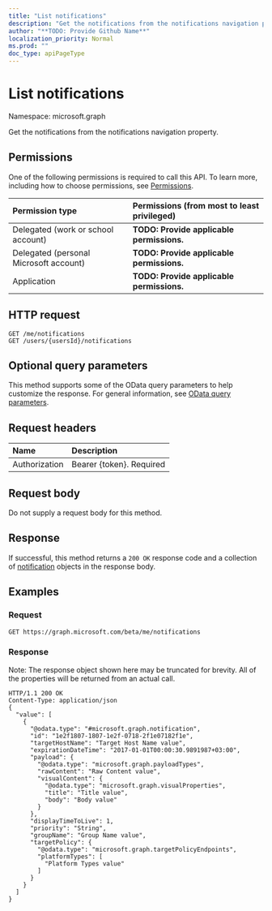```yaml
---
title: "List notifications"
description: "Get the notifications from the notifications navigation property."
author: "**TODO: Provide Github Name**"
localization_priority: Normal
ms.prod: ""
doc_type: apiPageType
---
```


# List notifications

Namespace: microsoft.graph

Get the notifications from the notifications navigation property.

## Permissions
One of the following permissions is required to call this API. To learn more, including how to choose permissions, see [Permissions](/concepts/permissions-reference.md).

|Permission type|Permissions (from most to least privileged)|
|:---|:---|
|Delegated (work or school account)|**TODO: Provide applicable permissions.**|
|Delegated (personal Microsoft account)|**TODO: Provide applicable permissions.**|
|Application|**TODO: Provide applicable permissions.**|

## HTTP request
<!-- {
  "blockType": "ignored"
}
-->
``` http
GET /me/notifications
GET /users/{usersId}/notifications
```

## Optional query parameters
This method supports some of the OData query parameters to help customize the response. For general information, see [OData query parameters](/graph/query-parameters).

## Request headers
|Name|Description|
|:---|:---|
|Authorization|Bearer {token}. Required|

## Request body
Do not supply a request body for this method.

## Response
If successful, this method returns a `200 OK` response code and a collection of [notification](../resources/notification.md) objects in the response body.

## Examples

### Request
<!-- {
  "blockType": "request",
  "name": "get_notification"
}
-->
``` http
GET https://graph.microsoft.com/beta/me/notifications
```

### Response
Note: The response object shown here may be truncated for brevity. All of the properties will be returned from an actual call.
<!-- {
  "blockType": "response",
  "truncated": true,
  "@odata.type": "collection(microsoft.graph.notification)"
}
-->
``` http
HTTP/1.1 200 OK
Content-Type: application/json
{
  "value": [
    {
      "@odata.type": "#microsoft.graph.notification",
      "id": "1e2f1807-1807-1e2f-0718-2f1e07182f1e",
      "targetHostName": "Target Host Name value",
      "expirationDateTime": "2017-01-01T00:00:30.9891987+03:00",
      "payload": {
        "@odata.type": "microsoft.graph.payloadTypes",
        "rawContent": "Raw Content value",
        "visualContent": {
          "@odata.type": "microsoft.graph.visualProperties",
          "title": "Title value",
          "body": "Body value"
        }
      },
      "displayTimeToLive": 1,
      "priority": "String",
      "groupName": "Group Name value",
      "targetPolicy": {
        "@odata.type": "microsoft.graph.targetPolicyEndpoints",
        "platformTypes": [
          "Platform Types value"
        ]
      }
    }
  ]
}
```

